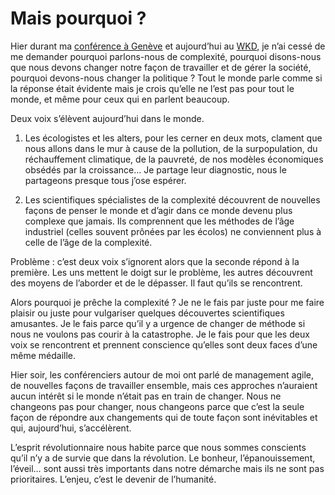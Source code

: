 # Mais pourquoi ?

Hier durant ma [conférence à Genève](https://tcrouzet.com/2006/09/08/manager-par-la-connexion/) et aujourd’hui au [WKD](http://www.wkdialogue.org/), je n’ai cessé de me demander pourquoi parlons-nous de complexité, pourquoi disons-nous que nous devons changer notre façon de travailler et de gérer la société, pourquoi devons-nous changer la politique ? Tout le monde parle comme si la réponse était évidente mais je crois qu’elle ne l’est pas pour tout le monde, et même pour ceux qui en parlent beaucoup.

Deux voix s’élèvent aujourd’hui dans le monde.

1. Les écologistes et les alters, pour les cerner en deux mots, clament que nous allons dans le mur à cause de la pollution, de la surpopulation, du réchauffement climatique, de la pauvreté, de nos modèles économiques obsédés par la croissance… Je partage leur diagnostic, nous le partageons presque tous j’ose espérer.

2. Les scientifiques spécialistes de la complexité découvrent de nouvelles façons de penser le monde et d’agir dans ce monde devenu plus complexe que jamais. Ils comprennent que les méthodes de l’âge industriel (celles souvent prônées par les écolos) ne conviennent plus à celle de l’âge de la complexité.

Problème : c’est deux voix s’ignorent alors que la seconde répond à la première. Les uns mettent le doigt sur le problème, les autres découvrent des moyens de l’aborder et de le dépasser. Il faut qu’ils se rencontrent.

Alors pourquoi je prêche la complexité ? Je ne le fais par juste pour me faire plaisir ou juste pour vulgariser quelques découvertes scientifiques amusantes. Je le fais parce qu’il y a urgence de changer de méthode si nous ne voulons pas courir à la catastrophe. Je le fais pour que les deux voix se rencontrent et prennent conscience qu’elles sont deux faces d’une même médaille.

Hier soir, les conférenciers autour de moi ont parlé de management agile, de nouvelles façons de travailler ensemble, mais ces approches n’auraient aucun intérêt si le monde n’était pas en train de changer. Nous ne changeons pas pour changer, nous changeons parce que c’est la seule façon de répondre aux changements qui de toute façon sont inévitables et qui, aujourd’hui, s’accélèrent.

L’esprit révolutionnaire nous habite parce que nous sommes conscients qu’il n’y a de survie que dans la révolution. Le bonheur, l’épanouissement, l’éveil… sont aussi très importants dans notre démarche mais ils ne sont pas prioritaires. L’enjeu, c’est le devenir de l’humanité.